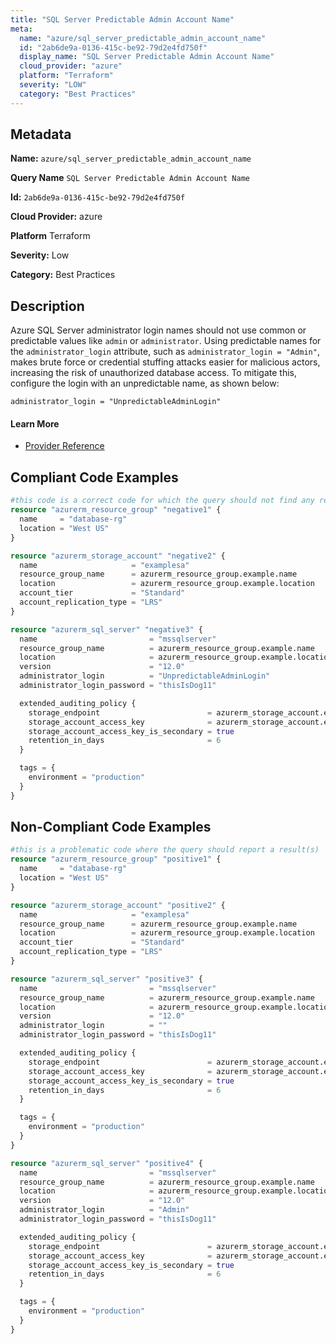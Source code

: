```yaml
---
title: "SQL Server Predictable Admin Account Name"
meta:
  name: "azure/sql_server_predictable_admin_account_name"
  id: "2ab6de9a-0136-415c-be92-79d2e4fd750f"
  display_name: "SQL Server Predictable Admin Account Name"
  cloud_provider: "azure"
  platform: "Terraform"
  severity: "LOW"
  category: "Best Practices"
---
```

## Metadata

**Name:** `azure/sql_server_predictable_admin_account_name`

**Query Name** `SQL Server Predictable Admin Account Name`

**Id:** `2ab6de9a-0136-415c-be92-79d2e4fd750f`

**Cloud Provider:** azure

**Platform** Terraform

**Severity:** Low

**Category:** Best Practices

## Description
Azure SQL Server administrator login names should not use common or predictable values like `admin` or `administrator`. Using predictable names for the `administrator_login` attribute, such as `administrator_login = "Admin"`, makes brute force or credential stuffing attacks easier for malicious actors, increasing the risk of unauthorized database access. To mitigate this, configure the login with an unpredictable name, as shown below:

```
administrator_login = "UnpredictableAdminLogin"
```

#### Learn More

 - [Provider Reference](https://registry.terraform.io/providers/hashicorp/azurerm/latest/docs/resources/sql_server)


## Compliant Code Examples
```terraform
#this code is a correct code for which the query should not find any result
resource "azurerm_resource_group" "negative1" {
  name     = "database-rg"
  location = "West US"
}

resource "azurerm_storage_account" "negative2" {
  name                     = "examplesa"
  resource_group_name      = azurerm_resource_group.example.name
  location                 = azurerm_resource_group.example.location
  account_tier             = "Standard"
  account_replication_type = "LRS"
}

resource "azurerm_sql_server" "negative3" {
  name                         = "mssqlserver"
  resource_group_name          = azurerm_resource_group.example.name
  location                     = azurerm_resource_group.example.location
  version                      = "12.0"
  administrator_login          = "UnpredictableAdminLogin"
  administrator_login_password = "thisIsDog11"

  extended_auditing_policy {
    storage_endpoint                        = azurerm_storage_account.example.primary_blob_endpoint
    storage_account_access_key              = azurerm_storage_account.example.primary_access_key
    storage_account_access_key_is_secondary = true
    retention_in_days                       = 6
  }

  tags = {
    environment = "production"
  }
}
```
## Non-Compliant Code Examples
```terraform
#this is a problematic code where the query should report a result(s)
resource "azurerm_resource_group" "positive1" {
  name     = "database-rg"
  location = "West US"
}

resource "azurerm_storage_account" "positive2" {
  name                     = "examplesa"
  resource_group_name      = azurerm_resource_group.example.name
  location                 = azurerm_resource_group.example.location
  account_tier             = "Standard"
  account_replication_type = "LRS"
}

resource "azurerm_sql_server" "positive3" {
  name                         = "mssqlserver"
  resource_group_name          = azurerm_resource_group.example.name
  location                     = azurerm_resource_group.example.location
  version                      = "12.0"
  administrator_login          = ""
  administrator_login_password = "thisIsDog11"

  extended_auditing_policy {
    storage_endpoint                        = azurerm_storage_account.example.primary_blob_endpoint
    storage_account_access_key              = azurerm_storage_account.example.primary_access_key
    storage_account_access_key_is_secondary = true
    retention_in_days                       = 6
  }

  tags = {
    environment = "production"
  }
}

resource "azurerm_sql_server" "positive4" {
  name                         = "mssqlserver"
  resource_group_name          = azurerm_resource_group.example.name
  location                     = azurerm_resource_group.example.location
  version                      = "12.0"
  administrator_login          = "Admin"
  administrator_login_password = "thisIsDog11"

  extended_auditing_policy {
    storage_endpoint                        = azurerm_storage_account.example.primary_blob_endpoint
    storage_account_access_key              = azurerm_storage_account.example.primary_access_key
    storage_account_access_key_is_secondary = true
    retention_in_days                       = 6
  }

  tags = {
    environment = "production"
  }
}

```